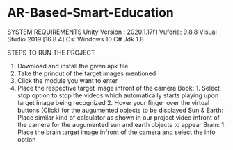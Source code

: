 # AR-Based-Smart-Education
SYSTEM REQUIREMENTS
Unity Version : 2020.1.17f1
Vuforia: 9.8.8
Visual Studio 2019 [16.8.4]
Os: Windows 10
C#
Jdk 1.8

STEPS TO RUN THE PROJECT
1.  Download and install the given apk file.
2.  Take the prinout of the target images mentioned
3.  Click the module you want to enter
4.  Place the respective target image infront of the camera
        Book:
            1. Select stop option to stop the videos which automatically starts playing upon target image being recognized
            2. Hover your finger over the virtual buttons (Click) for the augumented objects to be displayed
        Sun & Earth:
            Place similar kind of calculator as shown in our project video infront of the camera for the augumented sun and earth objects to appear
        Brain:
            1. Place the brain target image infront of the camera and select the info option
